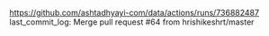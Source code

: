 https://github.com/ashtadhyayi-com/data/actions/runs/736882487
last_commit_log: Merge pull request #64 from hrishikeshrt/master